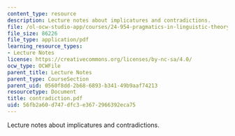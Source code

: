 ```yaml
---
content_type: resource
description: Lecture notes about implicatures and contradictions.
file: /ol-ocw-studio-app/courses/24-954-pragmatics-in-linguistic-theory-fall-2006/56fb2a60d747dfc3e3672966392eca75_contradiction.pdf
file_size: 86226
file_type: application/pdf
learning_resource_types:
- Lecture Notes
license: https://creativecommons.org/licenses/by-nc-sa/4.0/
ocw_type: OCWFile
parent_title: Lecture Notes
parent_type: CourseSection
parent_uid: 0560f8dd-2b68-6893-b341-49b9aaf74213
resourcetype: Document
title: contradiction.pdf
uid: 56fb2a60-d747-dfc3-e367-2966392eca75
---
```

Lecture notes about implicatures and contradictions.